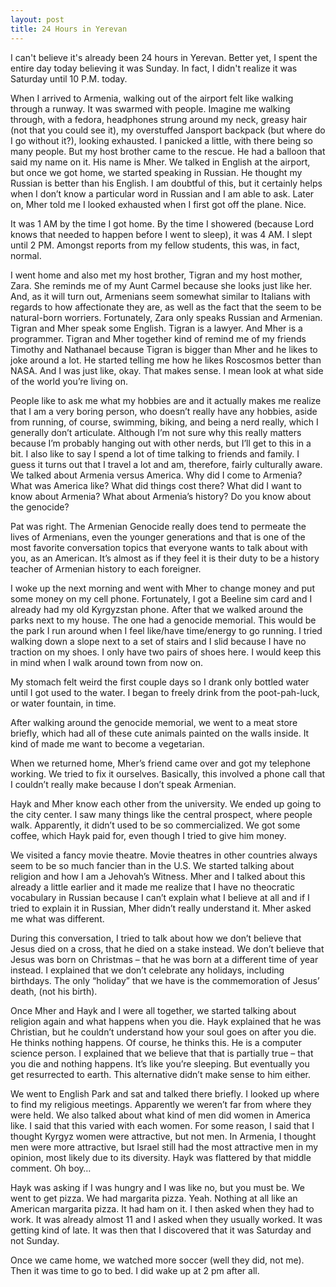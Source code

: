 ```yaml
---
layout: post
title: 24 Hours in Yerevan
---
```


I can't believe it's already been 24 hours in Yerevan. Better yet, I spent the entire day today believing it was Sunday. In fact, I didn't realize it was Saturday until 10 P.M. today.

When I arrived to Armenia, walking out of the airport felt like walking through a runway. It was swarmed with people. Imagine me walking through, with a fedora, headphones strung around my neck, greasy hair (not that you could see it), my overstuffed Jansport backpack (but where do I go without it?), looking exhausted. I panicked a little, with there being so many people. But my host brother came to the rescue. He had a balloon that said my name on it. His name is Mher. We talked in English at the airport, but once we got home, we started speaking in Russian. He thought my Russian is better than his English. I am doubtful of this, but it certainly helps when I don’t know a particular word in Russian and I am able to ask. Later on, Mher told me I looked exhausted when I first got off the plane. Nice.

It was 1 AM by the time I got home. By the time I showered (because Lord knows that needed to happen before I went to sleep), it was 4 AM. I slept until 2 PM. Amongst reports from my fellow students, this was, in fact, normal.

I went home and also met my host brother, Tigran and my host mother, Zara. She reminds me of my Aunt Carmel because she looks just like her. And, as it will turn out, Armenians seem somewhat similar to Italians with regards to how affectionate they are, as well as the fact that the seem to be natural-born worriers. Fortunately, Zara only speaks Russian and Armenian. Tigran and Mher speak some English. Tigran is a lawyer. And Mher is a programmer. Tigran and Mher together kind of remind me of my friends Timothy and Nathanael because Tigran is bigger than Mher and he likes to joke around a lot. He started telling me how he likes Roscosmos better than NASA. And I was just like, okay. That makes sense. I mean look at what side of the world you’re living on.

People like to ask me what my hobbies are and it actually makes me realize that I am a very boring person, who doesn’t really have any hobbies, aside from running, of course, swimming, biking,  and being a nerd really, which I generally don’t articulate. Although I’m not sure why this really matters because I’m probably hanging out with other nerds, but I’ll get to this in a bit. I also like to say I spend a lot of time talking to friends and family.  I guess it turns out that I travel a lot and am, therefore, fairly culturally aware. 
We talked about Armenia versus America. Why did I come to Armenia?  What was America like? What did things cost there? What did I want to know about Armenia? What about Armenia’s history? Do you know about the genocide?

Pat was right. The Armenian Genocide really does tend to permeate the lives of Armenians, even the younger generations and that is one of the most favorite conversation topics that everyone wants to talk about with you, as an American. It’s almost as if they feel it is their duty to be a history teacher of Armenian history to each foreigner.

I woke up the next morning and went with Mher to change money and put some money on my cell phone. Fortunately, I got a Beeline sim card and I already had my old Kyrgyzstan phone. After that we walked around the parks next to my house. The one had a genocide memorial. This would be the park I run around when I feel like/have time/energy to go running. I tried walking down a slope next to a set of stairs and I slid because I have no traction on my shoes. I only have two pairs of shoes here. I would keep this in mind when I walk around town from now on. 

My stomach felt weird the first couple days so I drank only bottled water until I got used to the water. I began to freely drink from the poot-pah-luck, or water fountain, in time.

After walking around the genocide memorial, we went to a meat store briefly, which had all of these cute animals painted on the walls inside. It kind of made me want to become a vegetarian.

When we returned home, Mher’s friend came over and got my telephone working. We tried to fix it ourselves. Basically, this involved a phone call that I couldn’t really make because I don’t speak Armenian.

Hayk and Mher know each other from the university. We ended up going to the city center. I saw many things like the central prospect, where people walk. Apparently, it didn’t used to be so commercialized. We got some coffee, which Hayk paid for, even though I tried to give him money.

We visited a fancy movie theatre. Movie theatres in other countries always seem to be so much fancier than in the U.S.
We started talking about religion and how I am a Jehovah’s Witness. Mher and I talked about this already a little earlier and it made me realize that I have no theocratic vocabulary in Russian because I can’t explain what I believe at all and if I tried to explain it in Russian, Mher didn’t really understand it. Mher asked me what was different. 

During this conversation, I tried to talk about how we don’t believe that Jesus died on a cross, that he died on a stake instead. We don’t believe that Jesus was born on Christmas – that he was born at a different time of year instead. I explained that we don’t celebrate any holidays, including birthdays. The only “holiday” that we have is the commemoration of Jesus’ death, (not his birth). 

Once Mher and Hayk and I were all together, we started talking about religion again and what happens when you die. Hayk explained that he was Christian, but he couldn’t understand how your soul goes on after you die. He thinks nothing happens. Of course, he thinks this. He is a computer science person. I explained that we believe that that is partially true – that you die and nothing happens. It’s like you’re sleeping. But eventually you get resurrected to earth. This alternative didn’t make sense to him either.

We went to English Park and sat and talked there briefly. I looked up where to find my religious meetings. Apparently we weren’t far from where they were held. We also talked about what kind of men did women in America like. I said that this varied with each women. For some reason, I said that I thought Kyrgyz women were attractive, but not men. In Armenia, I thought men were more attractive, but Israel still had the most attractive men in my opinion, most likely due to its diversity. Hayk was flattered by that middle comment. Oh boy…

Hayk was asking if I was hungry and I was like no, but you must be. We went to get pizza. We had margarita pizza. Yeah. Nothing at all like an American margarita pizza. It had ham on it. I then asked when they had to work. It was already almost 11 and I asked when they usually worked. It was getting kind of late. It was then that I discovered that it was Saturday and not Sunday.

Once we came home, we watched more soccer (well they did, not me). Then it was time to go to bed. I did wake up at 2 pm after all.
